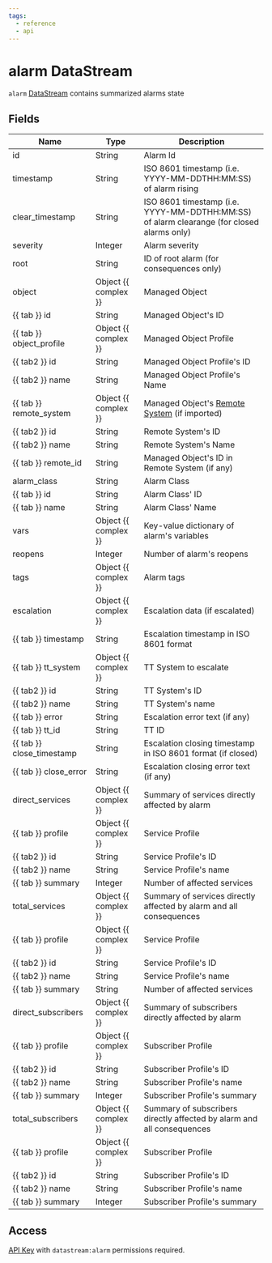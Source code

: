 ```yaml
---
tags:
  - reference
  - api
---
```

# alarm DataStream

`alarm` [DataStream](index.md) contains summarized alarms state

## Fields

| Name                      | Type                 | Description                                                                                        |
| ------------------------- | -------------------- | -------------------------------------------------------------------------------------------------- |
| id                        | String               | Alarm Id                                                                                           |
| timestamp                 | String               | ISO 8601 timestamp (i.e. YYYY-MM-DDTHH:MM:SS) of alarm rising                                      |
| clear_timestamp           | String               | ISO 8601 timestamp (i.e. YYYY-MM-DDTHH:MM:SS) of alarm clearange (for closed alarms only)          |
| severity                  | Integer              | Alarm severity                                                                                     |
| root                      | String               | ID of root alarm (for consequences only)                                                           |
| object                    | Object {{ complex }} | Managed Object                                                                                     |
| {{ tab }} id              | String               | Managed Object's ID                                                                                |
| {{ tab }} object_profile  | Object {{ complex }} | Managed Object Profile                                                                             |
| {{ tab2 }} id             | String               | Managed Object Profile's ID                                                                        |
| {{ tab2 }} name           | String               | Managed Object Profile's Name                                                                      |
| {{ tab }} remote_system   | Object {{ complex }} | Managed Object's [Remote System](../../../user/reference/concepts/remote-system/index.md) (if imported) |
| {{ tab2 }} id             | String               | Remote System's ID                                                                                 |
| {{ tab2 }} name           | String               | Remote System's Name                                                                               |
| {{ tab }} remote_id       | String               | Managed Object's ID in Remote System (if any)                                                      |
| alarm_class               | String               | Alarm Class                                                                                        |
| {{ tab }} id              | String               | Alarm Class' ID                                                                                    |
| {{ tab }} name            | String               | Alarm Class' Name                                                                                  |
| vars                      | Object {{ complex }} | Key-value dictionary of alarm's variables                                                          |
| reopens                   | Integer              | Number of alarm's reopens                                                                          |
| tags                      | Object {{ complex }} | Alarm tags                                                                                         |
| escalation                | Object {{ complex }} | Escalation data (if escalated)                                                                     |
| {{ tab }} timestamp       | String               | Escalation timestamp in ISO 8601 format                                                            |
| {{ tab }} tt_system       | Object {{ complex }} | TT System to escalate                                                                              |
| {{ tab2 }} id             | String               | TT System's ID                                                                                     |
| {{ tab2 }} name           | String               | TT System's name                                                                                   |
| {{ tab }} error           | String               | Escalation error text (if any)                                                                     |
| {{ tab }} tt_id           | String               | TT ID                                                                                              |
| {{ tab }} close_timestamp | String               | Escalation closing timestamp in ISO 8601 format (if closed)                                        |
| {{ tab }} close_error     | String               | Escalation closing error text (if any)                                                             |
| direct_services           | Object {{ complex }} | Summary of services directly affected by alarm                                                     |
| {{ tab }} profile         | Object {{ complex }} | Service Profile                                                                                    |
| {{ tab2 }} id             | String               | Service Profile's ID                                                                               |
| {{ tab2 }} name           | String               | Service Profile's name                                                                             |
| {{ tab }} summary         | Integer              | Number of affected services                                                                        |
| total_services            | Object {{ complex }} | Summary of services directly affected by alarm and all consequences                                |
| {{ tab }} profile         | Object {{ complex }} | Service Profile                                                                                    |
| {{ tab2 }} id             | String               | Service Profile's ID                                                                               |
| {{ tab2 }} name           | String               | Service Profile's name                                                                             |
| {{ tab }} summary         | String               | Number of affected services                                                                        |
| direct_subscribers        | Object {{ complex }} | Summary of subscribers directly affected by alarm                                                  |
| {{ tab }} profile         | Object {{ complex }} | Subscriber Profile                                                                                 |
| {{ tab2 }} id             | String               | Subscriber Profile's ID                                                                            |
| {{ tab2 }} name           | String               | Subscriber Profile's name                                                                          |
| {{ tab }} summary         | Integer              | Subscriber Profile's summary                                                                       |
| total_subscribers         | Object {{ complex }} | Summary of subscribers directly affected by alarm and all consequences                             |
| {{ tab }} profile         | Object {{ complex }} | Subscriber Profile                                                                                 |
| {{ tab2 }} id             | String               | Subscriber Profile's ID                                                                            |
| {{ tab2 }} name           | String               | Subscriber Profile's name                                                                          |
| {{ tab }} summary         | Integer              | Subscriber Profile's summary                                                                       |

## Access

[API Key](../../../user/reference/concepts/apikey/index.md) with `datastream:alarm` permissions
required.

